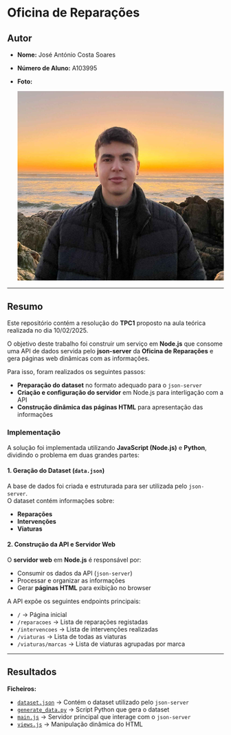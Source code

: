 # Oficina de Reparações

## Autor
- **Nome:** José António Costa Soares  
- **Número de Aluno:** A103995  
- **Foto:**  

  ![José Soares](../images/josesoares.jpg)  

---

## Resumo
Este repositório contém a resolução do **TPC1** proposto na aula teórica realizada no dia 10/02/2025.  

O objetivo deste trabalho foi construir um serviço em **Node.js** que consome uma API de dados servida pelo **json-server** da **Oficina de Reparações** e gera páginas web dinâmicas com as informações.  

Para isso, foram realizados os seguintes passos:
- **Preparação do dataset** no formato adequado para o `json-server`
- **Criação e configuração do servidor** em Node.js para interligação com a API
- **Construção dinâmica das páginas HTML** para apresentação das informações


### Implementação
A solução foi implementada utilizando **JavaScript (Node.js)** e **Python**, dividindo o problema em duas grandes partes:

#### 1. Geração do Dataset (`data.json`)
A base de dados foi criada e estruturada para ser utilizada pelo `json-server`.  
O dataset contém informações sobre:
- **Reparações**
- **Intervenções**
- **Viaturas**

#### 2. Construção da API e Servidor Web
O **servidor web** em **Node.js** é responsável por:
- Consumir os dados da API (`json-server`)
- Processar e organizar as informações
- Gerar **páginas HTML** para exibição no browser  

A API expõe os seguintes endpoints principais:
- `/` → Página inicial  
- `/reparacoes` → Lista de reparações registadas  
- `/intervencoes` → Lista de intervenções realizadas  
- `/viaturas` → Lista de todas as viaturas  
- `/viaturas/marcas` → Lista de viaturas agrupadas por marca  

---

## Resultados

**Ficheiros:**  
- [`dataset.json`](./dataset.json) → Contém o dataset utilizado pelo `json-server`  
- [`generate_data.py`](./dataset/gen_reparacoes_dataset.py) → Script Python que gera o dataset  
- [`main.js`](./main.js) → Servidor principal que interage com o `json-server`  
- [`views.js`](./views.js) → Manipulação dinâmica do HTML 